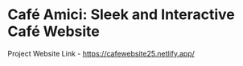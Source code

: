 # Café Amici: Sleek and Interactive Café Website

Project Website Link - https://cafewebsite25.netlify.app/
